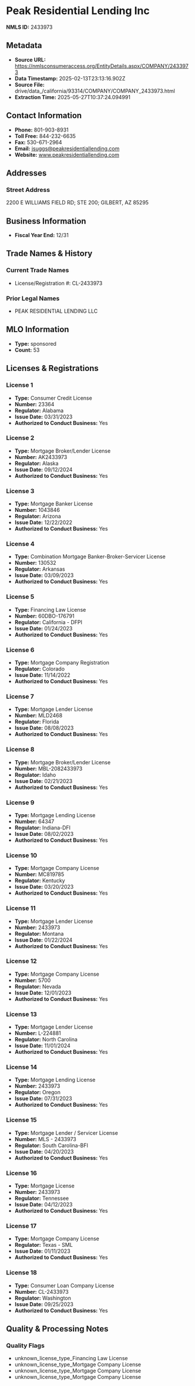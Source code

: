 # Peak Residential Lending Inc

**NMLS ID:** 2433973

## Metadata
- **Source URL:** https://nmlsconsumeraccess.org/EntityDetails.aspx/COMPANY/2433973
- **Data Timestamp:** 2025-02-13T23:13:16.902Z
- **Source File:** drive/data_/california/93314/COMPANY/COMPANY_2433973.html
- **Extraction Time:** 2025-05-27T10:37:24.094991

## Contact Information
- **Phone:** 801-903-8931
- **Toll Free:** 844-232-6635
- **Fax:** 530-671-2964
- **Email:** jsuggs@peakresidentiallending.com
- **Website:** www.peakresidentiallending.com

## Addresses
### Street Address
2200 E WILLIAMS FIELD RD; STE 200; GILBERT, AZ 85295

## Business Information
- **Fiscal Year End:** 12/31

## Trade Names & History
### Current Trade Names
- License/Registration #: CL-2433973

### Prior Legal Names
- PEAK RESIDENTIAL LENDING LLC

## MLO Information
- **Type:** sponsored
- **Count:** 53

## Licenses & Registrations

### License 1
- **Type:** Consumer Credit License
- **Number:** 23364
- **Regulator:** Alabama
- **Issue Date:** 03/31/2023
- **Authorized to Conduct Business:** Yes

### License 2
- **Type:** Mortgage Broker/Lender License
- **Number:** AK2433973
- **Regulator:** Alaska
- **Issue Date:** 09/12/2024
- **Authorized to Conduct Business:** Yes

### License 3
- **Type:** Mortgage Banker License
- **Number:** 1043846
- **Regulator:** Arizona
- **Issue Date:** 12/22/2022
- **Authorized to Conduct Business:** Yes

### License 4
- **Type:** Combination Mortgage Banker-Broker-Servicer License
- **Number:** 130532
- **Regulator:** Arkansas
- **Issue Date:** 03/09/2023
- **Authorized to Conduct Business:** Yes

### License 5
- **Type:** Financing Law License
- **Number:** 60DBO-176791
- **Regulator:** California - DFPI
- **Issue Date:** 01/24/2023
- **Authorized to Conduct Business:** Yes

### License 6
- **Type:** Mortgage Company Registration
- **Regulator:** Colorado
- **Issue Date:** 11/14/2022
- **Authorized to Conduct Business:** Yes

### License 7
- **Type:** Mortgage Lender License
- **Number:** MLD2468
- **Regulator:** Florida
- **Issue Date:** 08/08/2023
- **Authorized to Conduct Business:** Yes

### License 8
- **Type:** Mortgage Broker/Lender License
- **Number:** MBL-2082433973
- **Regulator:** Idaho
- **Issue Date:** 02/21/2023
- **Authorized to Conduct Business:** Yes

### License 9
- **Type:** Mortgage Lending License
- **Number:** 64347
- **Regulator:** Indiana-DFI
- **Issue Date:** 08/02/2023
- **Authorized to Conduct Business:** Yes

### License 10
- **Type:** Mortgage Company License
- **Number:** MC819785
- **Regulator:** Kentucky
- **Issue Date:** 03/20/2023
- **Authorized to Conduct Business:** Yes

### License 11
- **Type:** Mortgage Lender License
- **Number:** 2433973
- **Regulator:** Montana
- **Issue Date:** 01/22/2024
- **Authorized to Conduct Business:** Yes

### License 12
- **Type:** Mortgage Company License
- **Number:** 5700
- **Regulator:** Nevada
- **Issue Date:** 12/01/2023
- **Authorized to Conduct Business:** Yes

### License 13
- **Type:** Mortgage Lender License
- **Number:** L-224881
- **Regulator:** North Carolina
- **Issue Date:** 11/01/2024
- **Authorized to Conduct Business:** Yes

### License 14
- **Type:** Mortgage Lending License
- **Number:** 2433973
- **Regulator:** Oregon
- **Issue Date:** 07/31/2023
- **Authorized to Conduct Business:** Yes

### License 15
- **Type:** Mortgage Lender / Servicer License
- **Number:** MLS - 2433973
- **Regulator:** South Carolina-BFI
- **Issue Date:** 04/20/2023
- **Authorized to Conduct Business:** Yes

### License 16
- **Type:** Mortgage License
- **Number:** 2433973
- **Regulator:** Tennessee
- **Issue Date:** 04/12/2023
- **Authorized to Conduct Business:** Yes

### License 17
- **Type:** Mortgage Company License
- **Regulator:** Texas - SML
- **Issue Date:** 01/11/2023
- **Authorized to Conduct Business:** Yes

### License 18
- **Type:** Consumer Loan Company License
- **Number:** CL-2433973
- **Regulator:** Washington
- **Issue Date:** 09/25/2023
- **Authorized to Conduct Business:** Yes

## Quality & Processing Notes
### Quality Flags
- unknown_license_type_Financing Law License
- unknown_license_type_Mortgage Company License
- unknown_license_type_Mortgage Company License
- unknown_license_type_Mortgage Company License
